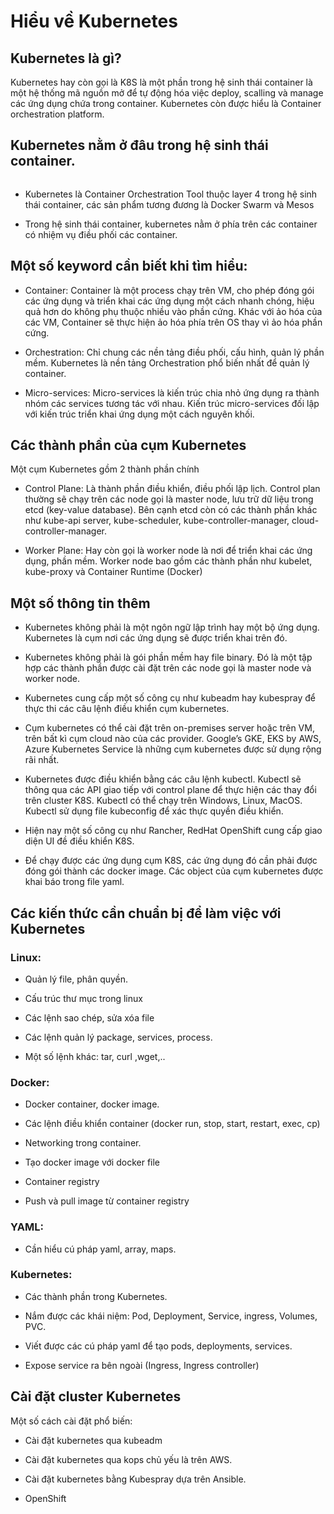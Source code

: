 # Hiểu về Kubernetes

## Kubernetes là gì?

Kubernetes hay còn gọi là K8S là một phần trong hệ sinh thái container là một hệ thống mã nguồn mở để tự động hóa việc deploy, scalling và manage các ứng dụng chứa trong container. Kubernetes còn được hiểu là Container orchestration platform.

## Kubernetes nằm ở đâu trong hệ sinh thái container.

<img src="">

- Kubernetes là Container Orchestration Tool thuộc layer 4 trong hệ sinh thái container, các sản phẩm tương đương là Docker Swarm và Mesos

- Trong hệ sinh thái container, kubernetes nằm ở phía trên các container có nhiệm vụ điều phối các container.


## Một số keyword cần biết khi tìm hiểu:

- Container: Container là một process chạy trên VM, cho phép đóng gói các ứng dụng và triển khai các ứng dụng một cách nhanh chóng, hiệu quả hơn do không phụ thuộc nhiều vào phần cứng. Khác với ảo hóa của các VM, Container sẽ thực hiện ảo hóa phía trên OS thay vì ảo hóa phần cứng.

- Orchestration: Chỉ chung các nền tảng điều phối, cấu hình, quản lý phần mềm. Kubernetes là nền tảng Orchestration phổ biến nhất để quản lý container.

- Micro-services: Micro-services là kiến trúc chia nhỏ ứng dụng ra thành nhóm các services tương tác với nhau. Kiến trúc micro-services đối lập với kiến trúc triển khai ứng dụng một cách nguyên khối.

## Các thành phần của cụm Kubernetes

Một cụm Kubernetes gồm 2 thành phần chính

- Control Plane: Là thành phần điều khiển, điều phối lập lịch. Control plan thường sẽ chạy trên các node gọi là master node, lưu trữ dữ liệu trong etcd (key-value database). Bên cạnh etcd còn có các thành phần khác như kube-api server, kube-scheduler, kube-controller-manager, cloud-controller-manager.

- Worker Plane: Hay còn gọi là worker node là nơi để triển khai các ứng dụng, phần mềm. Worker node bao gồm các thành phần như kubelet, kube-proxy và Container Runtime (Docker)


## Một số thông tin thêm

- Kubernetes không phải là một ngôn ngữ lập trình hay một bộ ứng dụng. Kubernetes là cụm nơi các ứng dụng sẽ được triển khai trên đó.

- Kubernetes không phải là gói phần mềm hay file binary. Đó là một tập hợp các thành phần được cài đặt trên các node gọi là master node và worker node.

- Kubernetes cung cấp một số công cụ như kubeadm hay kubespray để thực thi các câu lệnh điều khiển cụm kubernetes.

- Cụm kubernetes có thể cài đặt trên on-premises server hoặc trên VM, trên bất kì cụm cloud nào của các provider. Google’s GKE, EKS by AWS, Azure Kubernetes Service là những cụm kubernetes được sử dụng rộng rãi nhất.

- Kubernetes được điều khiển bằng các câu lệnh kubectl. Kubectl sẽ thông qua các API giao tiếp với control plane để thực hiện các thay đổi trên cluster K8S. Kubectl có thể chạy trên Windows, Linux, MacOS. Kubectl sử dụng file kubeconfig để xác thực quyền điều khiển.

- Hiện nay một số công cụ như Rancher, RedHat OpenShift cung cấp giao diện UI đề điều khiển K8S.

- Để chạy được các ứng dụng cụm K8S, các ứng dụng đó cần phải được đóng gói thành các docker image. Các object của cụm kubernetes được khai báo trong file yaml.


## Các kiến thức cần chuẩn bị để làm việc với Kubernetes

### Linux:

- Quản lý file, phân quyền.

- Cấu trúc thư mục trong linux

- Các lệnh sao chép, sửa xóa file

- Các lệnh quản lý package, services, process.

- Một số lệnh khác: tar, curl ,wget,..


### Docker:

- Docker container, docker image.

- Các lệnh điều khiển container (docker run, stop, start, restart, exec, cp)

- Networking trong container.

- Tạo docker image với docker file

- Container registry

- Push và pull image từ container registry

### YAML: 

- Cần hiểu cú pháp yaml, array, maps.

### Kubernetes:

- Các thành phần trong Kubernetes.

- Nắm được các khái niệm: Pod, Deployment, Service, ingress, Volumes, PVC.

- Viết được các cú pháp yaml để tạo pods, deployments, services.

- Expose service ra bên ngoài (Ingress, Ingress controller)


## Cài đặt cluster Kubernetes

Một số cách cài đặt phổ biến:

- Cài đặt kubernetes qua kubeadm

- Cài đặt kubernetes qua kops chủ yếu là trên AWS.

- Cài đặt kubernetes bằng Kubespray dựa trên Ansible.

- OpenShift 





















